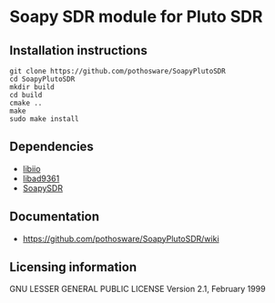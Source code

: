 # Soapy SDR module for Pluto SDR

## Installation instructions

```
git clone https://github.com/pothosware/SoapyPlutoSDR
cd SoapyPlutoSDR
mkdir build
cd build
cmake ..
make
sudo make install
```

## Dependencies

- [libiio](https://github.com/analogdevicesinc/libiio)
- [libad9361](https://github.com/analogdevicesinc/libad9361-iio)
- [SoapySDR](https://github.com/pothosware/SoapySDR)

## Documentation

* https://github.com/pothosware/SoapyPlutoSDR/wiki

## Licensing information

GNU LESSER GENERAL PUBLIC LICENSE Version 2.1, February 1999
